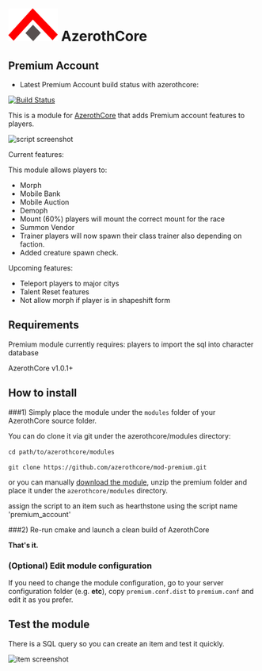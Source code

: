 # ![logo](https://raw.githubusercontent.com/azerothcore/azerothcore.github.io/master/images/logo-github.png) AzerothCore

## Premium Account

- Latest Premium Account build status with azerothcore:

[![Build Status](https://github.com/azerothcore/mod-premium/workflows/core-build/badge.svg?branch=master&event=push)](https://github.com/azerothcore/mod-premium)

This is a module for [AzerothCore](http://www.azerothcore.org) that adds Premium account features to players.

![script screenshot](/screenshots/script.png?raw=true "script screenshot")

Current features:

This module allows players to:
- Morph
- Mobile Bank
- Mobile Auction
- Demoph
- Mount (60%) players will mount the correct mount for the race
- Summon Vendor
- Trainer players will now spawn their class trainer also depending on faction.
- Added creature spawn check. 

Upcoming features:
- Teleport players to major citys
- Talent Reset features
- Not allow morph if player is in shapeshift form

## Requirements

Premium module currently requires: players to import the sql into character database

AzerothCore v1.0.1+

## How to install

###1) Simply place the module under the `modules` folder of your AzerothCore source folder.

You can do clone it via git under the azerothcore/modules directory:

`cd path/to/azerothcore/modules`

`git clone https://github.com/azerothcore/mod-premium.git`

or you can manually [download the module](https://github.com/azerothcore/mod-premium/archive/master.zip), unzip the premium folder and place it under the `azerothcore/modules` directory.

assign the script to an item such as hearthstone using the script name 'premium_account'

###2) Re-run cmake and launch a clean build of AzerothCore

**That's it.**

### (Optional) Edit module configuration

If you need to change the module configuration, go to your server configuration folder (e.g. **etc**), copy `premium.conf.dist` to `premium.conf` and edit it as you prefer.

## Test the module

There is a SQL query so you can create an item and test it quickly.

![item screenshot](/screenshots/item.png?raw=true "item screenshot")
